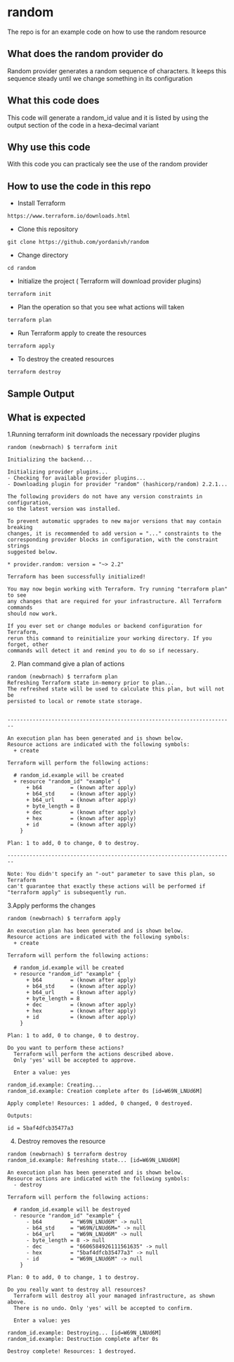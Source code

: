 # random
The repo is for an example code on how to use the random resource

## What does the random provider do 

Random provider generates a random sequence of characters. It keeps this sequence steady until we change something in its configuration

## What this code does

This code will generate a random_id value and it is listed by using the output section of the code in a hexa-decimal variant

## Why use this code

With this code you can practicaly see the use of the random provider

## How to use the code in this repo

 * Install Terraform
 ```
 https://www.terraform.io/downloads.html
 ```
 
 * Clone this repository
 ```
 git clone https://github.com/yordanivh/random
 ```
 
 * Change directory
 ```
 cd random
 ```
 
 * Initialize the project ( Terraform will download provider plugins)
 
 ```
 terraform init
 ```
 
 * Plan the operation so that you see what actions will taken
 
 ```
 terraform plan
 ```
 
 * Run Terraform apply to create the resources
 ```
 terraform apply
 ```

* To destroy the created resources

 ```
 terraform destroy
 ```

## Sample Output
## What is expected

1.Running terraform init downloads the necessary rpovider plugins
```
random (newbrnach) $ terraform init

Initializing the backend...

Initializing provider plugins...
- Checking for available provider plugins...
- Downloading plugin for provider "random" (hashicorp/random) 2.2.1...

The following providers do not have any version constraints in configuration,
so the latest version was installed.

To prevent automatic upgrades to new major versions that may contain breaking
changes, it is recommended to add version = "..." constraints to the
corresponding provider blocks in configuration, with the constraint strings
suggested below.

* provider.random: version = "~> 2.2"

Terraform has been successfully initialized!

You may now begin working with Terraform. Try running "terraform plan" to see
any changes that are required for your infrastructure. All Terraform commands
should now work.

If you ever set or change modules or backend configuration for Terraform,
rerun this command to reinitialize your working directory. If you forget, other
commands will detect it and remind you to do so if necessary.
```
2. Plan command give a plan of actions
```
random (newbrnach) $ terraform plan
Refreshing Terraform state in-memory prior to plan...
The refreshed state will be used to calculate this plan, but will not be
persisted to local or remote state storage.


------------------------------------------------------------------------

An execution plan has been generated and is shown below.
Resource actions are indicated with the following symbols:
  + create

Terraform will perform the following actions:

  # random_id.example will be created
  + resource "random_id" "example" {
      + b64         = (known after apply)
      + b64_std     = (known after apply)
      + b64_url     = (known after apply)
      + byte_length = 8
      + dec         = (known after apply)
      + hex         = (known after apply)
      + id          = (known after apply)
    }

Plan: 1 to add, 0 to change, 0 to destroy.

------------------------------------------------------------------------

Note: You didn't specify an "-out" parameter to save this plan, so Terraform
can't guarantee that exactly these actions will be performed if
"terraform apply" is subsequently run.
```

3.Apply performs the changes
```
random (newbrnach) $ terraform apply

An execution plan has been generated and is shown below.
Resource actions are indicated with the following symbols:
  + create

Terraform will perform the following actions:

  # random_id.example will be created
  + resource "random_id" "example" {
      + b64         = (known after apply)
      + b64_std     = (known after apply)
      + b64_url     = (known after apply)
      + byte_length = 8
      + dec         = (known after apply)
      + hex         = (known after apply)
      + id          = (known after apply)
    }

Plan: 1 to add, 0 to change, 0 to destroy.

Do you want to perform these actions?
  Terraform will perform the actions described above.
  Only 'yes' will be accepted to approve.

  Enter a value: yes

random_id.example: Creating...
random_id.example: Creation complete after 0s [id=W69N_LNUd6M]

Apply complete! Resources: 1 added, 0 changed, 0 destroyed.

Outputs:

id = 5baf4dfcb35477a3
```
4. Destroy removes the resource
```
random (newbrnach) $ terraform destroy
random_id.example: Refreshing state... [id=W69N_LNUd6M]

An execution plan has been generated and is shown below.
Resource actions are indicated with the following symbols:
  - destroy

Terraform will perform the following actions:

  # random_id.example will be destroyed
  - resource "random_id" "example" {
      - b64         = "W69N_LNUd6M" -> null
      - b64_std     = "W69N/LNUd6M=" -> null
      - b64_url     = "W69N_LNUd6M" -> null
      - byte_length = 8 -> null
      - dec         = "6606584926111561635" -> null
      - hex         = "5baf4dfcb35477a3" -> null
      - id          = "W69N_LNUd6M" -> null
    }

Plan: 0 to add, 0 to change, 1 to destroy.

Do you really want to destroy all resources?
  Terraform will destroy all your managed infrastructure, as shown above.
  There is no undo. Only 'yes' will be accepted to confirm.

  Enter a value: yes

random_id.example: Destroying... [id=W69N_LNUd6M]
random_id.example: Destruction complete after 0s

Destroy complete! Resources: 1 destroyed.

```

